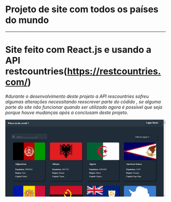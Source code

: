 # Projeto de site com todos os países do mundo

<hr/>

# Site feito com React.js e usando a API restcountries(https://restcountries.com/) 
#*durante o desenvolvimento deste projeto a API rescountries sofreu algumas alterações necessitando reescrever parte do códido , se alguma parte do site não funcionar quando ser utilizado agora é possível que seja porque houve mudanças após a conclusam deste projeto.*

<img src="images/start-d.jpg" alt="">

